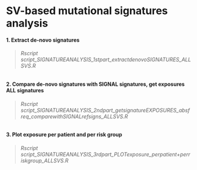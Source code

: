 # SV-based mutational signatures analysis

#### 1. Extract de-novo signatures
> ###### Rscript script_SIGNATUREANALYSIS_1stpart_extractdenovoSIGNATURES_ALLSVS.R
#### 2. Compare de-novo signatures with SIGNAL signatures, get exposures ALL signatures
> ###### Rscript script_SIGNATUREANALYSIS_2ndpart_getsignatureEXPOSURES_absfreq_comparewithSIGNALrefsigns_ALLSVS.R
#### 3. Plot exposure per patient and per risk group
> ###### Rscript script_SIGNATUREANALYSIS_3rdpart_PLOTexposure_perpatient+perriskgroup_ALLSVS.R
